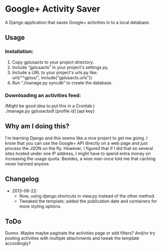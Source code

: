 # Google+ Activity Saver

A Django application that saves Google+ activities in to a local database.

## Usage
### Installation:
1. Copy gplusacts to your project directory.
2. Include “gplusacts” in your project's settings.py.
3. Include a URL to your project's urls.py like:  
url(r"^gplus/", include("gplusacts.urls"))
4. Run “./manage.py syncdb” to create the database.

### Downloading an activities feed:
(Might be good idea to put this in a Crontab.)  
./manage.py gplusactsdl [profile id] [api key]

## Why am I doing this?
I'm learning Django and this seems like a nice project to get me going. I know that you can use the Google+ API directly on a web page and just process the JSON on the fly. However, I figured that if I did that on several sites hosted under one IP address, I might have to spend extra money on increasing the usage quota. Besides, a wise man once told me that caching never harmed anyone.

## Changelog

* 2013-06-22:
    * Now, using django.shortcuts in view.py instead of the other method.
    * Tweaked the template; added the publication date and containers for more styling options.

## ToDo
Dunno. Maybe maybe paginate the activities page or add filters? And/or try posting activities with multiple attachments and tweak the template accordingly?
